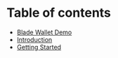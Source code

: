 # Table of contents

* [Blade Wallet Demo](README.md)
* [Introduction](introduction.md)
* [Getting Started](getting-started.md)
